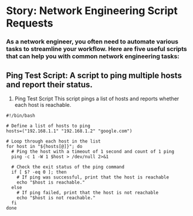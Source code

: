 # Story: Network Engineering Script Requests
### As a network engineer, you often need to automate various tasks to streamline your workflow. Here are five useful scripts that can help you with common network engineering tasks:

## Ping Test Script: A script to ping multiple hosts and report their status.
1. Ping Test Script
This script pings a list of hosts and reports whether each host is reachable.

```
#!/bin/bash

# Define a list of hosts to ping
hosts=("192.168.1.1" "192.168.1.2" "google.com")

# Loop through each host in the list
for host in "${hosts[@]}"; do
  # Ping the host with a timeout of 1 second and count of 1 ping
  ping -c 1 -W 1 $host > /dev/null 2>&1
  
  # Check the exit status of the ping command
  if [ $? -eq 0 ]; then
    # If ping was successful, print that the host is reachable
    echo "$host is reachable."
  else
    # If ping failed, print that the host is not reachable
    echo "$host is not reachable."
  fi
done


```

